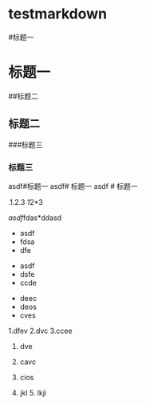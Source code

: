 # testmarkdown

#标题一
# 标题一
##标题二
## 标题二
###标题三
### 标题三
asdf#标题一
asdf# 标题一
asdf # 标题一

.1.2.3
*1*2*3

*asdf*fdas*ddasd

* asdf
* fdsa
* dfe

- asdf
- dsfe
- ccde

+ deec
+ deos
+ cves

1.dfev
2.dvc
3.ccee

1. dve
2. cavc
3. cios

4. jkl 5. lkji
